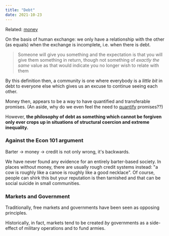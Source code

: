 ```yaml
---
title: "Debt"
date: 2021-10-23
---
```


Related: [money](thoughts/money.md)

On the basis of human exchange: we only have a relationship with the other (as equals) when the exchange is incomplete, i.e. when there is debt.

> Someone will give you something and the expectation is that you will give them something in return, though not something of _exactly the same_ value as that would indicate you no longer wish to relate with them

By this definition then, a community is one where everybody is a *little bit* in debt to everyone else which gives us an excuse to continue seeing each other.

Money then, appears to be a way to have quantified and transferable promises. (An aside, why do we even feel the need to [quantify](thoughts/labels-and-quantization.md) promises??)

However, **the philosophy of debt as something which cannot be forgiven only ever crops up in situations of structural coercion and extreme inequality.**

### Against the Econ 101 argument
Barter → money → credit is not only wrong, it's backwards.

We have never found any evidence for an entirely barter-based society. In places without money, there are usually rough credit systems instead: "a cow is roughly like a canoe is roughly like a good necklace". Of course, people can shirk this but your reputation is then tarnished and that can be social suicide in small communities.

### Markets and Government
Traditionally, free markets and governments have been seen as opposing principles.

Historically, in fact, markets tend to be created _by_ governments as a side-effect of military operations and to fund armies.